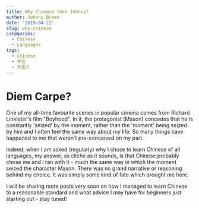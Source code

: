 ```yaml
---
title: Why Chinese then Johnny?
author: Johnny Breen
date: '2019-04-22'
slug: why-chinese
categories:
  - Chinese
  - Languages
tags:
  - Chinese
  - 中文
  - 外国人
---
```


# Diem Carpe?

One of my all-time favourite scenes in popular cinema comes from Richard Linklater's film "Boyhood". In it, the protagonist (Mason) concedes that he is constantly 'seized' by the moment, rather than the 'moment' being seized by him and I often feel the same way about my life. So many things have happened to me that weren't pre-conceived on my part. 

Indeed, when I am asked (regularly) why I chose to learn Chinese of all languages, my answer, as cliche as it sounds, is that Chinese probably chose me and I ran with it - much the same way in which the moment seized the character Mason. There was no grand narrative or reasoning behind my choice. It was simply some kind of fate which brought me here.

I will be sharing more posts very soon on how I managed to learn Chinese to a reasonable standard and what advice I may have for beginners just starting out - stay tuned!

